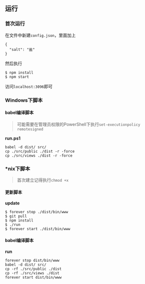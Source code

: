 ## 运行

### 首次运行

在文件中新建`config.json`，里面加上
```
{
  "salt": "盐"
}
```

然后执行
```
$ npm install
$ npm start
```

访问`localhost:3096`即可

### Windows下脚本

#### babel编译脚本

> 可能需要在管理员权限的PowerShell下执行`set-executionpolicy remotesigned`

**run.ps1**

```
babel -d dist/ src/
cp ./src/public ./dist -r -force
cp ./src/views ./dist -r -force
```

### *nix下脚本

> 首次建立记得执行`chmod +x`

#### 更新脚本

**update**

```
$ forever stop ./dist/bin/www
$ git pull
$ npm install
$ ./run
$ forever start ./dist/bin/www
```

#### babel编译脚本

**run**

```
forever stop dist/bin/www
babel -d dist/ src/
cp -rf ./src/public ./dist
cp -rf ./src/views ./dist
forever start dist/bin/www
```